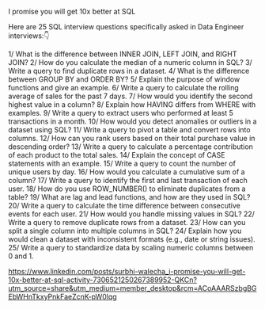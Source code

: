 I promise you will get 10x better at SQL

Here are 25 SQL interview questions specifically asked in Data Engineer interviews:👇

1/ What is the difference between INNER JOIN, LEFT JOIN, and RIGHT JOIN?
2/ How do you calculate the median of a numeric column in SQL?
3/ Write a query to find duplicate rows in a dataset.
4/ What is the difference between GROUP BY and ORDER BY?
5/ Explain the purpose of window functions and give an example.
6/ Write a query to calculate the rolling average of sales for the past 7 days.
7/ How would you identify the second highest value in a column?
8/ Explain how HAVING differs from WHERE with examples.
9/ Write a query to extract users who performed at least 5 transactions in a month.
10/ How would you detect anomalies or outliers in a dataset using SQL?
11/ Write a query to pivot a table and convert rows into columns.
12/ How can you rank users based on their total purchase value in descending order?
13/ Write a query to calculate a percentage contribution of each product to the total sales.
14/ Explain the concept of CASE statements with an example.
15/ Write a query to count the number of unique users by day.
16/ How would you calculate a cumulative sum of a column?
17/ Write a query to identify the first and last transaction of each user.
18/ How do you use ROW_NUMBER() to eliminate duplicates from a table?
19/ What are lag and lead functions, and how are they used in SQL?
20/ Write a query to calculate the time difference between consecutive events for each user.
21/ How would you handle missing values in SQL?
22/ Write a query to remove duplicate rows from a dataset.
23/ How can you split a single column into multiple columns in SQL?
24/ Explain how you would clean a dataset with inconsistent formats (e.g., date or string issues).
25/ Write a query to standardize data by scaling numeric columns between 0 and 1.

https://www.linkedin.com/posts/surbhi-walecha_i-promise-you-will-get-10x-better-at-sql-activity-7306521250267389952-QKCn?utm_source=share&utm_medium=member_desktop&rcm=ACoAAARSzbgBGEbWHnTkxyPnkFaeZcnK-pW0lqg
